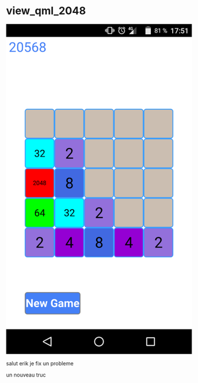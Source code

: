 # view_qml_2048
![alt tag](https://github.com/Daedalion34/view_qml_2048/blob/master/view_2048.png)


salut erik
je fix un probleme

un nouveau truc

